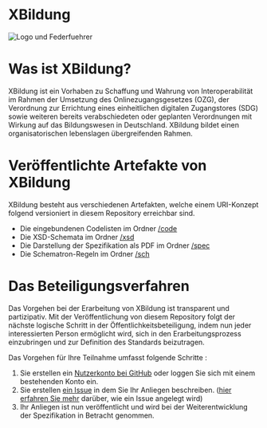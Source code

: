 # XBildung

![Logo und Federfuehrer](http://www.xbildung.de/images/logo_und_federfuehrer.png)


# Was ist XBildung?

XBildung ist ein Vorhaben zu Schaffung und Wahrung von Interoperabilität im Rahmen der Umsetzung des Onlinezugangsgesetzes (OZG), der Verordnung zur Errichtung eines einheitlichen digitalen Zugangstores (SDG) sowie weiteren bereits verabschiedeten oder geplanten Verordnungen mit Wirkung auf das Bildungswesen in Deutschland. XBildung bildet einen organisatorischen lebenslagen übergreifenden Rahmen.


# Veröffentlichte Artefakte von XBildung

XBildung besteht aus verschiedenen Artefakten, welche einem URI-Konzept folgend versioniert in diesem Repository erreichbar sind. 

* Die eingebundenen Codelisten im Ordner [/code](https://github.com/OZG-TFBildung/XBildung/tree/main/code)
* Die XSD-Schemata im Ordner [/xsd](https://github.com/OZG-TFBildung/XBildung/tree/main/xsd)
* Die Darstellung der Spezifikation als PDF im Ordner [/spec](https://github.com/OZG-TFBildung/XBildung/tree/main/spec)
* Die Schematron-Regeln im Ordner [/sch](https://github.com/OZG-TFBildung/XBildung/tree/main/sch)

# Das Beteiligungsverfahren

Das Vorgehen bei der Erarbeitung von XBildung ist transparent und partizipativ. Mit der Veröffentlichung von diesem Repository folgt der nächste logische Schritt in der Öffentlichkeitsbeteiligung, indem nun jeder interessierten Person ermöglicht wird, sich in den Erarbeitungsprozess einzubringen und  zur Definition des Standards beizutragen. 

Das Vorgehen für Ihre Teilnahme umfasst folgende Schritte :

1. Sie erstellen ein [Nutzerkonto bei GitHub](https://github.com/join?ref_cta=Sign+up) oder loggen Sie sich mit einem bestehenden Konto ein.
2. Sie erstellen [ein Issue](https://github.com/OZG-TFBildung/XBildung/issues/new/choose) in dem Sie Ihr Anliegen beschreiben. ([hier erfahren Sie mehr](http://www.xhochschule.de/web/node/28) darüber, wie ein Issue angelegt wird) 
3. Ihr Anliegen ist nun veröffentlicht und wird bei der Weiterentwicklung der Spezifikation in Betracht genommen.